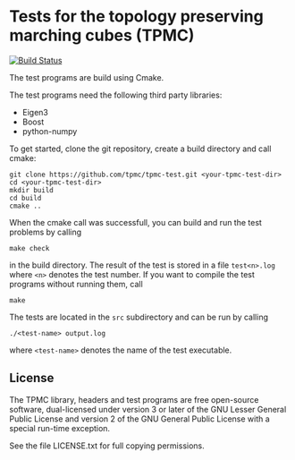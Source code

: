# Tests for the topology preserving marching cubes (TPMC)

[![Build Status](https://travis-ci.org/tpmc/tpmc-test.svg?branch=master)](https://travis-ci.org/tpmc/tpmc-test)

The test programs are build using Cmake.

The test programs need the following third party libraries:

- Eigen3
- Boost
- python-numpy

To get started, clone the git repository, create a build directory and call cmake:

```
git clone https://github.com/tpmc/tpmc-test.git <your-tpmc-test-dir>
cd <your-tpmc-test-dir>
mkdir build
cd build
cmake ..
```

When the cmake call was successfull, you can build and run the test problems by calling

```
make check
```

in the build directory. The result of the test is stored in a file `test<n>.log` where `<n>` denotes the test number. If you want to compile the test programs without running them, call

```
make
```

The tests are located in the `src` subdirectory and can be run by calling

```
./<test-name> output.log
```

where `<test-name>` denotes the name of the test executable.

License
-------

The TPMC library, headers and test programs are free open-source
software, dual-licensed under version 3 or later of the GNU Lesser
General Public License and version 2 of the GNU General Public License
with a special run-time exception.

See the file LICENSE.txt for full copying permissions.
